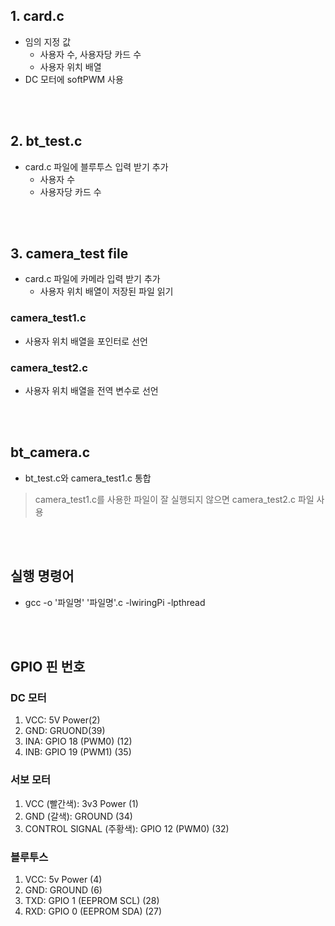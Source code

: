 ## 1. card.c
- 임의 지정 값
  - 사용자 수, 사용자당 카드 수
  - 사용자 위치 배열
- DC 모터에 softPWM 사용
 
<br/><br/>

## 2. bt_test.c
- card.c 파일에 블루투스 입력 받기 추가
  - 사용자 수
  - 사용자당 카드 수

<br/><br/>

## 3. camera_test file
- card.c 파일에 카메라 입력 받기 추가
  - 사용자 위치 배열이 저장된 파일 읽기
### camera_test1.c
- 사용자 위치 배열을 포인터로 선언
### camera_test2.c
- 사용자 위치 배열을 전역 변수로 선언

<br/><br/>

## bt_camera.c
- bt_test.c와 camera_test1.c 통합
> camera_test1.c를 사용한 파일이 잘 실행되지 않으면 camera_test2.c 파일 사용

<br/><br/>

## 실행 명령어
- gcc -o '파일명' '파일명'.c -lwiringPi -lpthread

<br/><br/>

## GPIO 핀 번호
### DC 모터
1. VCC: 5V Power(2)
2. GND: GRUOND(39)
3. INA: GPIO 18 (PWM0) (12)
4. INB: GPIO 19 (PWM1) (35)
### 서보 모터
1. VCC (빨간색): 3v3 Power (1)
2. GND (갈색): GROUND (34)
3. CONTROL SIGNAL (주황색): GPIO 12 (PWM0) (32)
### 블루투스 
1. VCC: 5v Power (4)
2. GND: GROUND (6)
3. TXD: GPIO 1 (EEPROM SCL) (28)
4. RXD: GPIO 0 (EEPROM SDA) (27)

<br/><br/>
